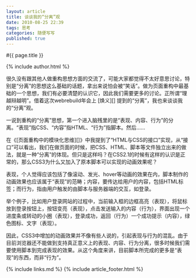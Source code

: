 ```yaml
---
layout: article
title: 谈谈我的“分离”观
date: 2010-08-25 22:39
tags: 思考
categories: 随便写写
published: true
---
```


#{{ page.title }}

{% include author.html %}

很久没有跟其他人做重构思想方面的交流了，可能大家都觉得不太好意思讨论，特别是“分离”的思想这么基础的话题，拿出来说怕会被“笑话”。做为页面重构中最基础的一个思想，我们有必要清楚的认识它，因此我们需要更多的讨论。正所谓“理越辩越明”。借着这次webrebuild年会上 [焕义][] 提到的“分离”，我也来谈谈我的“分离”观。

一说到重构的“分离”思想，第一个进入脑残里的是“表现、内容、行为”的分离。“表现”指CSS、“内容”指HTML、“行为”指脚本。然后……

在《[页面重构中的模块化思维][]》中我提到了“HTML与CSS的接口”实现，从“接口”可以看出，我们在做页面的时候，把CSS、HTML、脚本等文件独立出来的做法，就是一种“分离”的体现。但只是这样吗？在CSS2.1的时候有这样的认识是正常的，那么CSS3为什么又加入了原本脚本可以实现的动画效果呢？

表现，个人觉得应该包括了像滚动、发光、hover等动画的效果在内，脚本制作的动画效果也应该属于“表现”的范畴；内容，要传达给用户的内容，包括HTML标签；而行为，指由用户触发的由脚本与服务器端的交互，如登录。

举个例子，比如用户登录网站的过程中，当前输入框的边框高亮（表现），将鼠标放到登录按钮上，按钮变亮（表现），点击发送输入的内容（行为），界面出现一个进度条或转动的小圈（表现），登录成功，返回（行为）一个成功提示（内容），绿色图标、文字（表现）。

因此，CSS3中增加的动画效果并不像有些人说的，引起表现与行为的混乱。由于目前浏览器还不能做到支持真正意义上的表现、内容、行为分离，很多时候我们需要使用脚本到完成表现的效果。从这个角度来讲，目前脚本所完成的更多是“表现”的东西，而非“行为”。

{% include links.md %}
{% include article_footer.html %}
